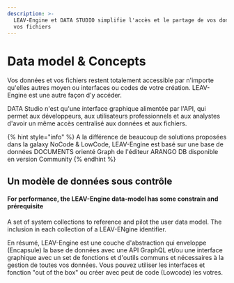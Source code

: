 ```yaml
---
description: >-
  LEAV-Engine et DATA STUDIO simplifie l'accès et le partage de vos données et
  vos fichiers
---
```


# Data model & Concepts

Vos données et vos fichiers restent totalement accessible par n'importe qu'elles autres moyen ou interfaces ou codes de votre création. LEAV-Engine est une autre façon d'y accéder.

DATA Studio n'est qu'une interface graphique alimentée par l'API, qui permet aux développeurs, aux utilisateurs professionnels et aux analystes d'avoir un même accès centralisé aux données et aux fichiers.

{% hint style="info" %}
A la différence de beaucoup de solutions proposées dans la galaxy NoCode & LowCode, LEAV-Engine est basé sur une base de données DOCUMENTS orienté Graph de l'éditeur ARANGO DB disponible en version Community
{% endhint %}

## Un modèle de données sous contrôle

#### For performance, the LEAV-Engine data-model has some constrain and prérequisite

A set of system collections to reference and pilot the user data model. The inclusion in each collection of a LEAV-ENgine identifier.

En résumé, LEAV-Engine est une couche d'abstraction qui enveloppe (Encapsule) la base de données avec une API GraphQL et/ou une interface graphique avec un set de fonctions et d'outils communs et nécessaires à la gestion de toutes vos données. Vous pouvez utiliser les interfaces et fonction "out of the box" ou créer avec peut de code (Lowcode) les votres.
